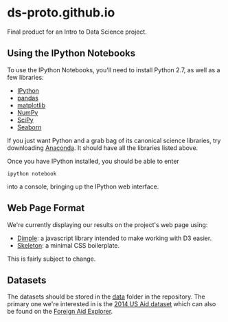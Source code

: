 # ds-proto.github.io

Final product for an Intro to Data Science project.

## Using the IPython Notebooks

To use the IPython Notebooks, you'll need to install Python 2.7, as well as a few
libraries:

- [IPython](http://ipython.org/)
- [pandas](http://pandas.pydata.org/)
- [matplotlib](http://matplotlib.org/)
- [NumPy](http://www.numpy.org/)
- [SciPy](http://www.scipy.org/)
- [Seaborn](http://stanford.edu/~mwaskom/software/seaborn/)

If you just want Python and a grab bag of its canonical science libraries, try
downloading [Anaconda](https://www.continuum.io/downloads). It should have all
the libraries listed above.

Once you have IPython installed, you should be able to enter
```
ipython notebook
```
into a console, bringing up the IPython web interface.

## Web Page Format

We're currently displaying our results on the project's web page using:

- [Dimple](http://dimplejs.org/): a javascript library intended to make working
with D3 easier.
- [Skeleton](http://getskeleton.com/): a minimal CSS boilerplate.

This is fairly subject to change.

## Datasets

The datasets should be stored in the
[data](https://github.com/ds-proto/ds-proto.github.io/tree/master/data) folder
in the repository. The primary one we're interested in is the
[2014 US Aid dataset](https://github.com/ds-proto/ds-proto.github.io/blob/master/data/us_aid.csv)
which can also be found on the
[Foreign Aid Explorer](http://explorer.usaid.gov/).
